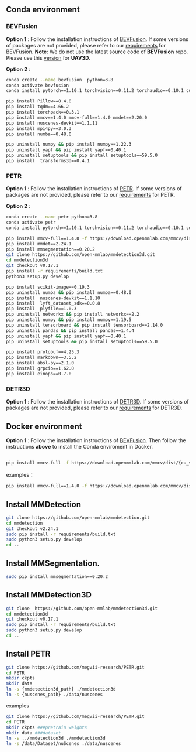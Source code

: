 
## Conda environment

### BEVFusion
**Option 1** : Follow the installation instructions of [BEVFusion](https://github.com/mit-han-lab/bevfusion). If some versions of packages are not provided, please refer to our [requirements](./requirements_bevfusion.txt) for BEVFusion. **Note**: We do not use the latest source code of __BEVFusion__ repo. Please use this [version](./perception/bevfusion) for __UAV3D__. 

**Option 2** : 
```bash
conda create --name bevfusion  python=3.8
conda activate bevfusion
conda install pytorch==1.10.1 torchvision==0.11.2 torchaudio==0.10.1 cudatoolkit=11.3 -c pytorch
```
```bash
pip install Pillow==8.4.0
pip install tqdm==4.66.2
pip install torchpack==0.3.1
pip install mmcv==1.4.0 mmcv-full==1.4.0 mmdet==2.20.0
pip install nuscenes-devkit==1.1.11
pip install mpi4py==3.0.3
pip install numba==0.48.0
```
```bash
pip uninstall numpy && pip install numpy==1.22.3
pip uninstall yapf && pip install yapf==0.40.1
pip uninstall setuptools && pip install setuptools==59.5.0
pip install  transforms3d==0.4.1
```




### PETR
**Option 1** : Follow the installation instructions of [PETR](https://github.com/megvii-research/PETR). If some versions of packages are not provided, please refer to our [requirements](./requirements_petr.txt) for PETR.

**Option 2** : 
```bash
conda create --name petr python=3.8
conda activate petr
conda install pytorch==1.10.1 torchvision==0.11.2 torchaudio==0.10.1 cudatoolkit=11.3 -c pytorch
```

```bash
pip install mmcv-full==1.4.0 -f https://download.openmmlab.com/mmcv/dist/cu113/torch1.10.1/index.html
pip install mmdet==2.24.1
pip install mmsegmentation==0.20.2
git clone https://github.com/open-mmlab/mmdetection3d.git
cd mmdetection3d
git checkout v0.17.1
pip install -r requirements/build.txt
python3 setup.py develop  
```

```bash
pip install scikit-image==0.19.3
pip uninstall numba && pip install numba==0.48.0
pip install  nuscenes-devkit==1.1.10
pip install  lyft_dataset_sdk==0.0.8
pip install  plyfile==1.0.3
pip uninstall networkx && pip install networkx==2.2
pip uninstall numpy && pip install numpy==1.19.5
pip uninstall tensorboard && pip install tensorboard==2.14.0
pip uninstall pandas && pip install pandas==1.4.4
pip uninstall yapf && pip install yapf==0.40.1
pip uninstall setuptools && pip install setuptools==59.5.0
```

```bash
pip install protobuf==4.25.3
pip install markdown==3.5.2
pip install absl-py==2.1.0
pip install grpcio==1.62.0
pip install einops==0.7.0
```


### DETR3D
**Option 1** : Follow the installation instructions of [DETR3D](https://github.com/WangYueFt/detr3d). If some versions of packages are not provided, please refer to our [requirements](./requirements_detr3d.txt) for DETR3D.

## Docker environment
**Option 1** : Follow the installation instructions of [BEVFusion](https://github.com/mit-han-lab/bevfusion). Then follow the instructions __above__ to install the Conda enviroment in Docker. 


## 
```bash
pip install mmcv-full -f https://download.openmmlab.com/mmcv/dist/{cu_version}/{torch_version}/index.html
```
examples：
```bash
pip install mmcv-full==1.4.0 -f https://download.openmmlab.com/mmcv/dist/cu111/torch1.9.0/index.html
```
## Install MMDetection

```bash
git clone https://github.com/open-mmlab/mmdetection.git
cd mmdetection
git checkout v2.24.1 
sudo pip install -r requirements/build.txt
sudo python3 setup.py develop
cd ..
```

## Install MMSegmentation.

```bash
sudo pip install mmsegmentation==0.20.2
```

## Install MMDetection3D

```bash
git clone  https://github.com/open-mmlab/mmdetection3d.git
cd mmdetection3d
git checkout v0.17.1 
sudo pip install -r requirements/build.txt
sudo python3 setup.py develop
cd ..
```

## Install PETR

```bash
git clone https://github.com/megvii-research/PETR.git
cd PETR
mkdir ckpts
mkdir data
ln -s {mmdetection3d_path} ./mmdetection3d
ln -s {nuscenes_path} ./data/nuscenes
```
examples
```bash
git clone https://github.com/megvii-research/PETR.git
cd PETR
mkdir ckpts ###pretrain weights
mkdir data ###dataset
ln -s ../mmdetection3d ./mmdetection3d
ln -s /data/Dataset/nuScenes ./data/nuscenes
```





